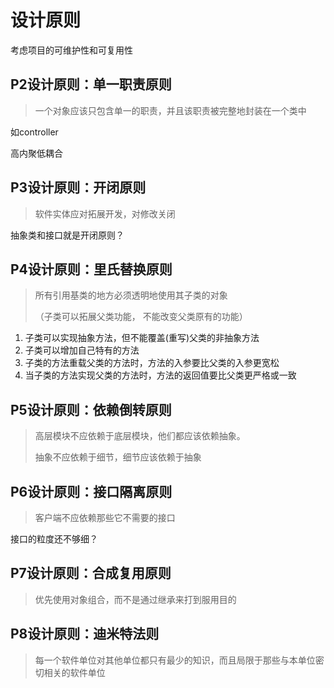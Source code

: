 # 设计原则

考虑项目的可维护性和可复用性

## P2设计原则：单一职责原则

> 一个对象应该只包含单一的职责，并且该职责被完整地封装在一个类中

如controller

高内聚低耦合

## P3设计原则：开闭原则

> 软件实体应对拓展开发，对修改关闭

抽象类和接口就是开闭原则？

## P4设计原则：里氏替换原则

> 所有引用基类的地方必须透明地使用其子类的对象
>
> （子类可以拓展父类功能， 不能改变父类原有的功能）

1. 子类可以实现抽象方法，但不能覆盖(重写)父类的非抽象方法
2. 子类可以增加自己特有的方法
3. 子类的方法重载父类的方法时，方法的入参要比父类的入参更宽松
4. 当子类的方法实现父类的方法时，方法的返回值要比父类更严格或一致

## P5设计原则：依赖倒转原则

> 高层模块不应依赖于底层模块，他们都应该依赖抽象。
>
> 抽象不应依赖于细节，细节应该依赖于抽象

## P6设计原则：接口隔离原则

> 客户端不应依赖那些它不需要的接口

接口的粒度还不够细？

## P7设计原则：合成复用原则

> 优先使用对象组合，而不是通过继承来打到服用目的

## P8设计原则：迪米特法则

> 每一个软件单位对其他单位都只有最少的知识，而且局限于那些与本单位密切相关的软件单位